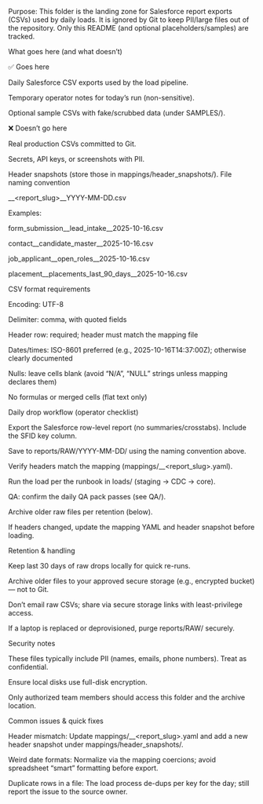 Purpose: This folder is the landing zone for Salesforce report exports (CSVs) used by daily loads. It is ignored by Git to keep PII/large files out of the repository. Only this README (and optional placeholders/samples) are tracked.

What goes here (and what doesn’t)

✅ Goes here

Daily Salesforce CSV exports used by the load pipeline.

Temporary operator notes for today’s run (non-sensitive).

Optional sample CSVs with fake/scrubbed data (under SAMPLES/).

❌ Doesn’t go here

Real production CSVs committed to Git.

Secrets, API keys, or screenshots with PII.

Header snapshots (store those in mappings/header_snapshots/).
File naming convention

<object>__<report_slug>__YYYY-MM-DD.csv

Examples:

form_submission__lead_intake__2025-10-16.csv

contact__candidate_master__2025-10-16.csv

job_applicant__open_roles__2025-10-16.csv

placement__placements_last_90_days__2025-10-16.csv

CSV format requirements

Encoding: UTF-8

Delimiter: comma, with quoted fields

Header row: required; header must match the mapping file

Dates/times: ISO-8601 preferred (e.g., 2025-10-16T14:37:00Z); otherwise clearly documented

Nulls: leave cells blank (avoid “N/A”, “NULL” strings unless mapping declares them)

No formulas or merged cells (flat text only)

Daily drop workflow (operator checklist)

Export the Salesforce row-level report (no summaries/crosstabs). Include the SFID key column.

Save to reports/RAW/YYYY-MM-DD/ using the naming convention above.

Verify headers match the mapping (mappings/<object>__<report_slug>.yaml).

Run the load per the runbook in loads/ (staging → CDC → core).

QA: confirm the daily QA pack passes (see QA/).

Archive older raw files per retention (below).

If headers changed, update the mapping YAML and header snapshot before loading.

Retention & handling

Keep last 30 days of raw drops locally for quick re-runs.

Archive older files to your approved secure storage (e.g., encrypted bucket) — not to Git.

Don’t email raw CSVs; share via secure storage links with least-privilege access.

If a laptop is replaced or deprovisioned, purge reports/RAW/ securely.

Security notes

These files typically include PII (names, emails, phone numbers). Treat as confidential.

Ensure local disks use full-disk encryption.

Only authorized team members should access this folder and the archive location.

Common issues & quick fixes

Header mismatch: Update mappings/<object>__<report_slug>.yaml and add a new header snapshot under mappings/header_snapshots/.

Weird date formats: Normalize via the mapping coercions; avoid spreadsheet “smart” formatting before export.

Duplicate rows in a file: The load process de-dups per key for the day; still report the issue to the source owner.